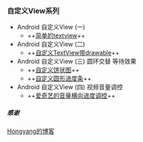 ### 自定义View系列

- Android 自定义View (一)
    - ++[简单的textview](https://github.com/hcadoid/CustomView/blob/master/app/src/main/java/com/suphu/demo/widget/MyTestView.java)++
- Android 自定义View (二)
    - ++[自定义TextView带drawable](https://github.com/hcadoid/CustomView/blob/master/app/src/main/java/com/suphu/demo/widget/TextDrawableView.java)++
-  Android 自定义View (三) 圆环交替 等待效果
    - ++[自定义饼状图](https://github.com/hcadoid/CustomView/blob/master/app/src/main/java/com/suphu/demo/widget/PieView.java)++
    - ++[自定义圆形进度条](https://github.com/hcadoid/CustomView/blob/master/app/src/main/java/com/suphu/demo/widget/CircleProgressView.java)++
- Android 自定义View (四) 视频音量调控
    - ++[爱奇艺的音量横向进度调控](null)++







##### 感谢
[Hongyang的博客](http://blog.csdn.net/lmj623565791)






